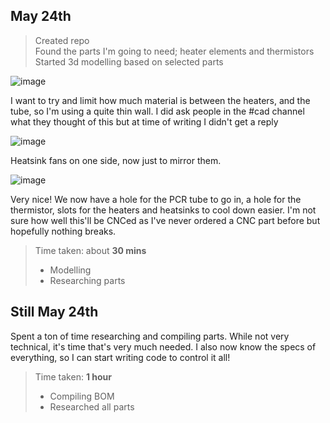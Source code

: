 ## May 24th

> Created repo  
> Found the parts I'm going to need; heater elements and thermistors  
> Started 3d modelling based on selected parts

![image](https://github.com/user-attachments/assets/de11b594-d925-4bd1-9255-a8776a0591ef)

<p>I want to try and limit how much material is between the heaters, and the tube, so I'm using a quite thin wall. I did ask people in the #cad channel what they thought of this but at time of writing I didn't get a reply</p>

![image](https://github.com/user-attachments/assets/5650ea54-2c5b-4ad7-a798-8dba2974d1ba)

<p>Heatsink fans on one side, now just to mirror them.</p>

![image](https://github.com/user-attachments/assets/40fbdced-8c0c-4988-9b4c-23ba652d32f9)

<p>Very nice! We now have a hole for the PCR tube to go in, a hole for the thermistor, slots for the heaters and heatsinks to cool down easier. I'm not sure how well this'll be CNCed as I've never ordered a CNC part before but hopefully nothing breaks.</p>

> Time taken: about **30 mins**  
> - Modelling  
> - Researching parts

## Still May 24th

<p> Spent a ton of time researching and compiling parts. While not very technical, it's time that's very much needed. I also now know the specs of everything, so I can start writing code to control it all!</p>

> Time taken: **1 hour**
> - Compiling BOM
> - Researched all parts
